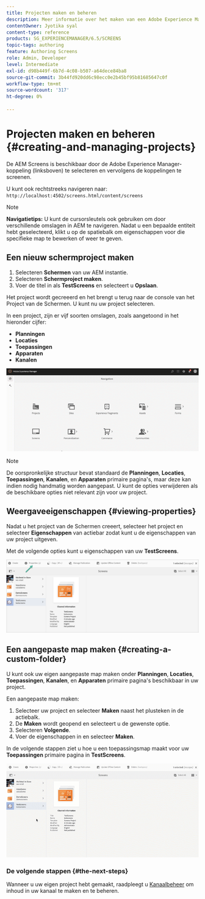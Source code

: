 ```yaml
---
title: Projecten maken en beheren
description: Meer informatie over het maken van een Adobe Experience Manager Screens-project.
contentOwner: Jyotika syal
content-type: reference
products: SG_EXPERIENCEMANAGER/6.5/SCREENS
topic-tags: authoring
feature: Authoring Screens
role: Admin, Developer
level: Intermediate
exl-id: d98b449f-6b7d-4c08-b507-a64dece84ba8
source-git-commit: 3b44fd920dd6c98ecc0e2b45bf95b81685647c0f
workflow-type: tm+mt
source-wordcount: '317'
ht-degree: 0%

---
```


# Projecten maken en beheren {#creating-and-managing-projects}

De AEM Screens is beschikbaar door de Adobe Experience Manager-koppeling (linksboven) te selecteren en vervolgens de koppelingen te screenen.

U kunt ook rechtstreeks navigeren naar: `http://localhost:4502/screens.html/content/screens`

>[!NOTE]
>**Navigatietips:**
>U kunt de cursorsleutels ook gebruiken om door verschillende omslagen in AEM te navigeren. Nadat u een bepaalde entiteit hebt geselecteerd, klikt u op de spatiebalk om eigenschappen voor die specifieke map te bewerken of weer te geven.

## Een nieuw schermproject maken

1. Selecteren **Schermen** van uw AEM instantie.
1. Selecteren **Schermproject maken**.
1. Voer de titel in als **TestScreens** en selecteert u **Opslaan**.

Het project wordt gecreeerd en het brengt u terug naar de console van het Project van de Schermen. U kunt nu uw project selecteren.

In een project, zijn er vijf soorten omslagen, zoals aangetoond in het hieronder cijfer:

* **Planningen**
* **Locaties**
* **Toepassingen**
* **Apparaten**
* **Kanalen**

![player1](assets/create-project.gif)

>[!NOTE]
>
>De oorspronkelijke structuur bevat standaard de **Planningen**, **Locaties**, **Toepassingen**, **Kanalen**, en **Apparaten** primaire pagina&#39;s, maar deze kan indien nodig handmatig worden aangepast. U kunt de opties verwijderen als de beschikbare opties niet relevant zijn voor uw project.


## Weergaveeigenschappen {#viewing-properties}

Nadat u het project van de Schermen creeert, selecteer het project en selecteer **Eigenschappen** van actiebar zodat kunt u de eigenschappen van uw project uitgeven.

Met de volgende opties kunt u eigenschappen van uw **TestScreens**.

![afbeelding](assets/create-project2.png)

## Een aangepaste map maken {#creating-a-custom-folder}

U kunt ook uw eigen aangepaste map maken onder **Planningen**, **Locaties**, **Toepassingen**, **Kanalen**, en **Apparaten** primaire pagina&#39;s beschikbaar in uw project.

Een aangepaste map maken:

1. Selecteer uw project en selecteer **Maken** naast het plusteken in de actiebalk.
1. De **Maken** wordt geopend en selecteert u de gewenste optie.
1. Selecteren **Volgende**.
1. Voer de eigenschappen in en selecteer **Maken**.

In de volgende stappen ziet u hoe u een toepassingsmap maakt voor uw **Toepassingen** primaire pagina in **TestScreens**.

![player2-1](assets/create-project3.gif)

### De volgende stappen {#the-next-steps}

Wanneer u uw eigen project hebt gemaakt, raadpleegt u [Kanaalbeheer](managing-channels.md) om inhoud in uw kanaal te maken en te beheren.
